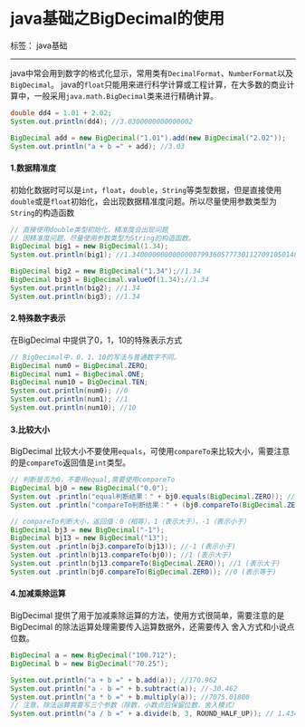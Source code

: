﻿# java基础之BigDecimal的使用

标签： java基础

---

java中常会用到数字的格式化显示，常用类有`DecimalFormat`、`NumberFormat`以及`BigDecimal`。
java的`float`只能用来进行科学计算或工程计算，在大多数的商业计算中，一般采用`java.math.BigDecimal`类来进行精确计算。
```java
double dd4 = 1.01 + 2.02;
System.out.println(dd4); //3.0300000000000002

BigDecimal add = new BigDecimal("1.01").add(new BigDecimal("2.02"));
System.out.println("a + b =" + add); //3.03
```

#### 1.数据精准度
初始化数据时可以是`int`，`float`，`double`，`String`等类型数据，但是直接使用`double`或是`float`初始化，会出现数据精准度问题。所以尽量使用参数类型为`String`的构造函数
```java
// 直接使用double类型初始化，精准度会出现问题
// 因精准度问题，尽量使用参数类型为String的构造函数。
BigDecimal big1 = new BigDecimal(1.34);
System.out.println(big1); //1.3400000000000000799360577730112709105014801025390625

BigDecimal big2 = new BigDecimal("1.34");//1.34
BigDecimal big3 = BigDecimal.valueOf(1.34);//1.34
System.out.println(big2); //1.34
System.out.println(big3); //1.34
```

#### 2.特殊数字表示
在BigDecimal 中提供了0，1，10的特殊表示方式
```java
// BigDecimal中，0、1、10的写法与普通数字不同。
BigDecimal num0 = BigDecimal.ZERO;
BigDecimal num1 = BigDecimal.ONE;
BigDecimal num10 = BigDecimal.TEN;
System.out.println(num0); //0
System.out.println(num1); //1
System.out.println(num10); //10
```

#### 3.比较大小

BigDecimal 比较大小不要使用`equals`，可使用`compareTo`来比较大小，需要注意的是`compareTo`返回值是`int`类型。
```java
// 判断是否为0，不要用equal,需要使用compareTo
BigDecimal bj0 = new BigDecimal("0.0");
System.out .println("equal判断结果：" + bj0.equals(BigDecimal.ZERO)); //false
System.out .println("compareTo判断结果：" + (bj0.compareTo(BigDecimal.ZERO) == 0)); //true

// compareTo判断大小，返回值：0（相等），1（表示大于），-1（表示小于）
BigDecimal bj3 = new BigDecimal("-1");
BigDecimal bj13 = new BigDecimal("13");
System.out .println(bj3.compareTo(bj13)); //-1 (表示小于)
System.out .println(bj13.compareTo(bj0)); //1 (表示大于)
System.out .println(bj13.compareTo(BigDecimal.ZERO)); //1 (表示大于)
System.out .println(bj0.compareTo(BigDecimal.ZERO)); //0 (表示等于)
```

#### 4.加减乘除运算

BigDecimal 提供了用于加减乘除运算的方法，使用方式很简单，需要注意的是BigDecimal 的除法运算处理需要传入运算数据外，还需要传入 舍入方式和小说点位数。
```java
BigDecimal a = new BigDecimal("100.712");
BigDecimal b = new BigDecimal("70.25");

System.out.println("a + b =" + b.add(a)); //170.962
System.out.println("a - b =" + b.subtract(a)); //-30.462
System.out.println("a * b =" + b.multiply(a)); //7075.01800
// 注意，除法运算需要写三个参数（除数，小数点后保留位数，舍入模式）
System.out.println("a / b =" + a.divide(b, 3, ROUND_HALF_UP)); // 1.434
```


